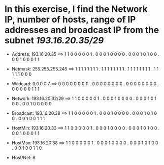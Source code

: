 # In this exercise, I find the Network IP, number of hosts, range of IP addresses and broadcast IP from the subnet _193.16.20.35/29_

- Address: 193.16.20.35 ==> 1 1 0 0 0 0 0 1 . 0 0 0 1 0 0 0 0 . 0 0 0 1 0 1 0 0 . 0 0 1 0 0 0 1 1

- Netmask: 255.255.255.248 ==> 1 1 1 1 1 1 1 1 . 1 1 1 1 1 1 1 1 . 1 1 1 1 1 1 1 1 . 1 1 1 1 1 0 0 0

- Wildcard: 0.0.0.0.7 ==> 0 0 0 0 0 0 0 0 . 0 0 0 0 0 0 0 0 . 0 0 0 0 0 0 0 0 . 0 0 0 0 0 1 1 1

- Network: 193.16.20.32/29 ==> 1 1 0 0 0 0 0 1 . 0 0 0 1 0 0 0 0 . 0 0 0 1 0 1 0 0 . 0 0 1 0 0 0 0 0

- Broadcast: 193.16.20.39 ==> 1 1 0 0 0 0 0 1 . 0 0 0 1 0 0 0 0 . 0 0 0 1 0 1 0 0 . 0 0 1 0 0 1 1 1

- HostMin: 193.16.20.33 ==> 1 1 0 0 0 0 0 1 . 0 0 0 1 0 0 0 0 . 0 0 0 1 0 1 0 0 . 0 0 1 0 0 0 1 1

- HostMax: 193.16.20.38 ==> 1 1 0 0 0 0 0 1 . 0 0 0 1 0 0 0 0 . 0 0 0 1 0 1 0 0 . 0 0 1 0 0 1 1 0

- Host/Net: 6

